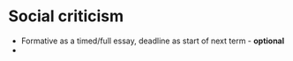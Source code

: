 # Social criticism
* Formative as a timed/full essay, deadline as start of next term - **optional**
* 
